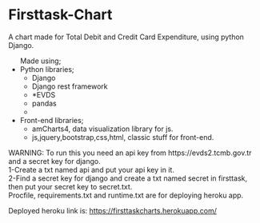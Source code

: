 # Firsttask-Chart
A chart made for Total Debit and Credit Card Expenditure, using python Django.
<ul>
 Made using;
 <li>Python libraries;
   <ul>
      <li>
         Django
      </li>
      <li>
         Django rest framework
      </li>
      <li>
         *EVDS
      </li>
      <li>
         pandas
      </li>
      <li
          numpy
      </li>
    </ul></li>
 <li>
  Front-end libraries;
  <ul>
   <li>amCharts4, data visualization library for js.</li>
   <li>js,jquery,bootstrap,css,html, classic stuff for front-end.</li>
</ul>
 </li>
</ul>
WARNING: To run this you need an api key from https://evds2.tcmb.gov.tr and a secret key for django.
<br/>
1-Create a txt named api and put your api key in it.<br/>
2-Find a secret key for django and create a txt named secret in firsttask, then put your secret key to secret.txt.<br/>
Procfile, requirements.txt and runtime.txt are for deploying heroku app.<br/>

Deployed heroku link is: https://firsttaskcharts.herokuapp.com/
